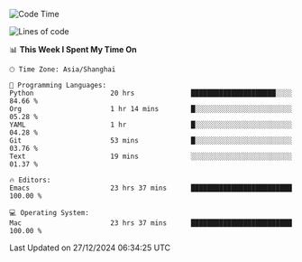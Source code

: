 <!--START_SECTION:waka-->
![Code Time](http://img.shields.io/badge/Code%20Time-2%2C417%20hrs%2057%20mins-blue)

![Lines of code](https://img.shields.io/badge/From%20Hello%20World%20I%27ve%20Written-309.9%20thousand%20lines%20of%20code-blue)

📊 **This Week I Spent My Time On** 

```text
🕑︎ Time Zone: Asia/Shanghai

💬 Programming Languages: 
Python                   20 hrs              █████████████████████░░░░   84.66 % 
Org                      1 hr 14 mins        █░░░░░░░░░░░░░░░░░░░░░░░░   05.28 % 
YAML                     1 hr                █░░░░░░░░░░░░░░░░░░░░░░░░   04.28 % 
Git                      53 mins             █░░░░░░░░░░░░░░░░░░░░░░░░   03.76 % 
Text                     19 mins             ░░░░░░░░░░░░░░░░░░░░░░░░░   01.37 % 

🔥 Editors: 
Emacs                    23 hrs 37 mins      █████████████████████████   100.00 % 

💻 Operating System: 
Mac                      23 hrs 37 mins      █████████████████████████   100.00 % 
```


 Last Updated on 27/12/2024 06:34:25 UTC
<!--END_SECTION:waka-->
